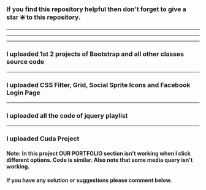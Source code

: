 ### If you find this repository helpful then don't forget to give a star ❇️ to this repository.
___
___
___
### I uploaded 1st 2 projects of Bootstrap and all other classes source code
___
### I uploaded CSS Filter, Grid, Social Sprite Icons and Facebook Login Page
___
### I uploaded all the code of jquery playlist
___
### I uploaded Cuda Project 

#### Note: In this project OUR PORTFOLIO section isn't working when I click different options. Code is similar. Also note that some media query isn't working.
#### If you have any solution or suggestions please comment below.